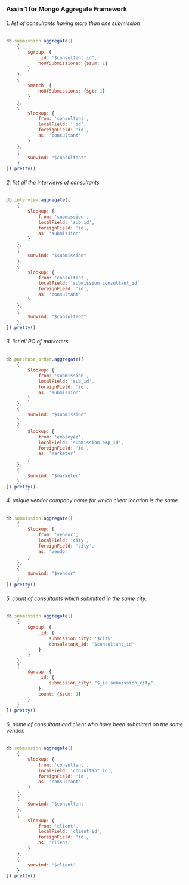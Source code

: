 ### Assin 1 for Mongo Aggregate Framework
###### 1. list of consultants having more than one submission
~~~JavaScript
db.submission.aggregate([
    {
        $group: {
            _id: '$consultant_id',
            noOfSubmissions: {$sum: 1}
        }
    },
    {
        $match: {
            noOfSubmissions: {$gt: 1}
        }
    },
    {
        $lookup: {
            from: 'consultant',
            localField: '_id',
            foreignField: 'id',
            as: 'consultant'
        }
    },
    {
        $unwind: "$consultant"
    }
]).pretty()
~~~
###### 2. list all the interviews of consultants.
~~~JavaScript
db.interview.aggregate([
    {
        $lookup: {
            from: 'submission',
            localField: 'sub_id',
            foreignField: 'id',
            as: 'submission'
        }
    },
    {
        $unwind: "$submission"
    },
    {
        $lookup: {
            from: 'consultant',
            localField: 'submission.consultant_id',
            foreignField: 'id',
            as: 'consultant'
        }
    },
    {
        $unwind: "$consultant"
    },
]).pretty()
~~~
###### 3. list all PO of marketers.
~~~JavaScript
db.purchase_order.aggregate([
    {
        $lookup: {
            from: 'submission',
            localField: 'sub_id',
            foreignField: 'id',
            as: 'submission'
        }
    },
    {
        $unwind: "$submission"
    },
    {
        $lookup: {
            from: 'employee',
            localField: 'submission.emp_id',
            foreignField: 'id',
            as: 'marketer'
        }
    },
    {
        $unwind: "$marketer"
    },
]).pretty()
~~~
###### 4. unique vendor company name for which client location is the same.
~~~JavaScript
db.submission.aggregate([
    {
        $lookup: {
            from: 'vendor',
            localField: 'city',
            foreignField: 'city',
            as: 'vendor'
        }
    },
    {
        $unwind: "$vendor"
    }
]).pretty()
~~~
###### 5. count of consultants which submitted in the same city.
~~~JavaScript
db.submission.aggregate([
    {
        $group: {
            _id: {
                submission_city: '$city',
                consulatant_id: '$consultant_id'
            }
        }
    },
    {
        $group: {
            _id: {
                submission_city: "$_id.submission_city",
            },
            count: {$sum: 1}
        }
    }
]).pretty()
~~~
###### 6. name of consultant and client who have been submitted on the same vendor.
~~~JavaScript
db.submission.aggregate([
    {
        $lookup: {
            from: 'consultant',
            localField: 'consultant_id',
            foreignField: 'id',
            as: 'consultant'
        }
    },
    {
        $unwind: '$consultant'
    },
    {
        $lookup: {
            from: 'client',
            localField: 'client_id',
            foreignField: 'id',
            as: 'client'
        }
    },
    {
        $unwind: '$client'
    }   
]).pretty()
~~~
